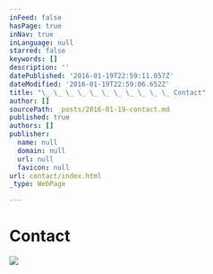```yaml
---
inFeed: false
hasPage: true
inNav: true
inLanguage: null
starred: false
keywords: []
description: ''
datePublished: '2016-01-19T22:59:11.057Z'
dateModified: '2016-01-19T22:59:06.652Z'
title: "\_ \_ \_ \_ \_ \_ \_ \_ \_ \_ \_ Contact"
author: []
sourcePath: _posts/2016-01-19-contact.md
published: true
authors: []
publisher:
  name: null
  domain: null
  url: null
  favicon: null
url: contact/index.html
_type: WebPage

---
```

# Contact
![](https://the-grid-user-content.s3-us-west-2.amazonaws.com/c72e3a08-1be6-4c0e-be5e-6cb72bbf7222.jpg)